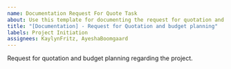 ```yaml
---
name: Documentation Request For Quote Task
about: Use this template for documenting the request for quotation and budget planning
title: "[Documentation] - Request for Quotation and budget planning"
labels: Project Initiation
assignees: KaylynFritz, AyeshaBoomgaard
---
```


Request for quotation and budget planning regarding the project.